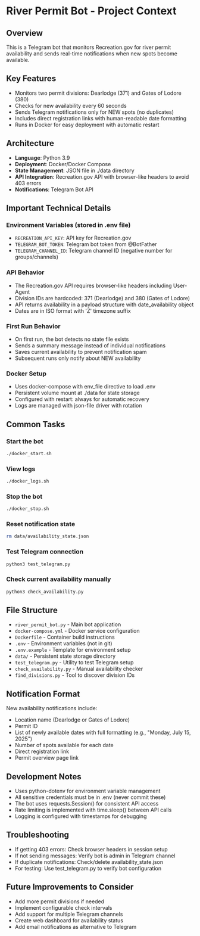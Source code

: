 # River Permit Bot - Project Context

## Overview
This is a Telegram bot that monitors Recreation.gov for river permit availability and sends real-time notifications when new spots become available.

## Key Features
- Monitors two permit divisions: Dearlodge (371) and Gates of Lodore (380)
- Checks for new availability every 60 seconds
- Sends Telegram notifications only for NEW spots (no duplicates)
- Includes direct registration links with human-readable date formatting
- Runs in Docker for easy deployment with automatic restart

## Architecture
- **Language**: Python 3.9
- **Deployment**: Docker/Docker Compose
- **State Management**: JSON file in ./data directory
- **API Integration**: Recreation.gov API with browser-like headers to avoid 403 errors
- **Notifications**: Telegram Bot API

## Important Technical Details

### Environment Variables (stored in .env file)
- `RECREATION_API_KEY`: API key for Recreation.gov
- `TELEGRAM_BOT_TOKEN`: Telegram bot token from @BotFather
- `TELEGRAM_CHANNEL_ID`: Telegram channel ID (negative number for groups/channels)

### API Behavior
- The Recreation.gov API requires browser-like headers including User-Agent
- Division IDs are hardcoded: 371 (Dearlodge) and 380 (Gates of Lodore)
- API returns availability in a payload structure with date_availability object
- Dates are in ISO format with 'Z' timezone suffix

### First Run Behavior
- On first run, the bot detects no state file exists
- Sends a summary message instead of individual notifications
- Saves current availability to prevent notification spam
- Subsequent runs only notify about NEW availability

### Docker Setup
- Uses docker-compose with env_file directive to load .env
- Persistent volume mount at ./data for state storage
- Configured with restart: always for automatic recovery
- Logs are managed with json-file driver with rotation

## Common Tasks

### Start the bot
```bash
./docker_start.sh
```

### View logs
```bash
./docker_logs.sh
```

### Stop the bot
```bash
./docker_stop.sh
```

### Reset notification state
```bash
rm data/availability_state.json
```

### Test Telegram connection
```bash
python3 test_telegram.py
```

### Check current availability manually
```bash
python3 check_availability.py
```

## File Structure
- `river_permit_bot.py` - Main bot application
- `docker-compose.yml` - Docker service configuration
- `Dockerfile` - Container build instructions
- `.env` - Environment variables (not in git)
- `.env.example` - Template for environment setup
- `data/` - Persistent state storage directory
- `test_telegram.py` - Utility to test Telegram setup
- `check_availability.py` - Manual availability checker
- `find_divisions.py` - Tool to discover division IDs

## Notification Format
New availability notifications include:
- Location name (Dearlodge or Gates of Lodore)
- Permit ID
- List of newly available dates with full formatting (e.g., "Monday, July 15, 2025")
- Number of spots available for each date
- Direct registration link
- Permit overview page link

## Development Notes
- Uses python-dotenv for environment variable management
- All sensitive credentials must be in .env (never commit these)
- The bot uses requests.Session() for consistent API access
- Rate limiting is implemented with time.sleep() between API calls
- Logging is configured with timestamps for debugging

## Troubleshooting
- If getting 403 errors: Check browser headers in session setup
- If not sending messages: Verify bot is admin in Telegram channel
- If duplicate notifications: Check/delete availability_state.json
- For testing: Use test_telegram.py to verify bot configuration

## Future Improvements to Consider
- Add more permit divisions if needed
- Implement configurable check intervals
- Add support for multiple Telegram channels
- Create web dashboard for availability status
- Add email notifications as alternative to Telegram